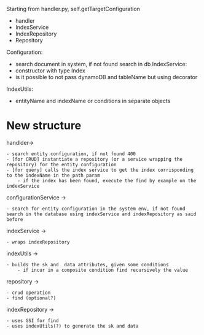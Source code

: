 Starting from handler.py, self.getTargetConfiguration
- handler
- IndexService
- IndexRepository
- Repository


Configuration: 
- search document in system, if not found search in db
IndexService: 
- constructor with type Index
- is it possible to not pass dynamoDB and tableName but using decorator

IndexUtils:
- entityName and indexName or conditions in separate objects

# New structure
handlder->

    - search entity configuration, if not found 400
    - [for CRUD] instantiate a repository (or a service wrapping the repository) for the entity configuration
    - [for query] calls the index service to get the index corrisponding to the indexName in the path param
        - if the index has been found, execute the find by example on the indexService
    
configurationService ->

    - search for entity configuration in the system env, if not found search in the database using indexService and indexRepository as said before

indexService ->

    - wraps indexRepository

indexUtils ->

    - builds the sk and  data attributes, given some conditions
        - if incur in a composite condition find recursively the value

repository -> 

    - crud operation
    - find (optional?)

indexRepository ->

    - uses GSI for find
    - uses indexUtils(?) to generate the sk and data 